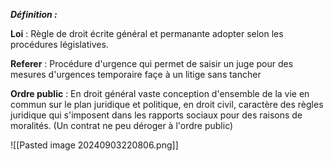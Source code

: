 ***Définition :***

**Loi** : Règle de droit écrite général et permanante adopter selon les procédures législatives.

**Referer** : Procédure d'urgence qui permet de saisir un juge pour des mesures d'urgences temporaire façe à un litige sans tancher

**Ordre public** : En droit général vaste conception d'ensemble de la vie en commun sur le plan juridique et politique, en droit civil, caractère des règles juridique qui s'imposent dans les rapports sociaux pour des raisons de moralités. (Un contrat ne peu déroger à l'ordre public)

![[Pasted image 20240903220806.png]]



